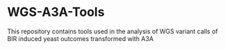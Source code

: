 # WGS-A3A-Tools
This repository contains tools used in the analysis of WGS variant calls of BIR induced yeast outcomes transformed with A3A
